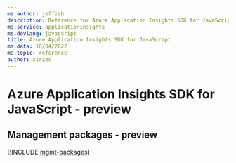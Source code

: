 ```yaml
---
ms.author: jeffish
description: Reference for Azure Application Insights SDK for JavaScript
ms.service: applicationinsights
ms.devlang: javascript
title: Azure Application Insights SDK for JavaScript
ms.data: 10/04/2022
ms.topic: reference
author: xirzec
---
```

# Azure Application Insights SDK for JavaScript - preview

## Management packages - preview
[!INCLUDE [mgmt-packages](application-insights-mgmt-index.md)]